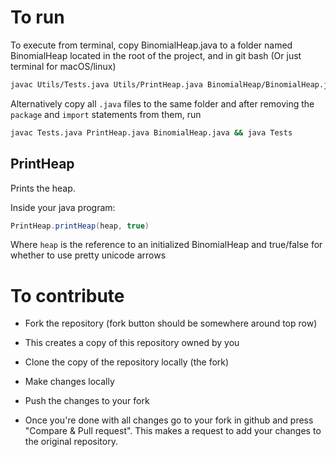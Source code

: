 # To run
To execute from terminal, copy BinomialHeap.java to a folder named BinomialHeap located in the root of the project, and in git bash (Or just terminal for macOS/linux)
```bash
javac Utils/Tests.java Utils/PrintHeap.java BinomialHeap/BinomialHeap.java && java Utils.Tests
```

Alternatively copy all `.java` files to the same folder and after removing the `package` and `import` statements from them, run
```bash
javac Tests.java PrintHeap.java BinomialHeap.java && java Tests
```

## PrintHeap
Prints the heap.

Inside your java program:
```java
PrintHeap.printHeap(heap, true)
```

Where `heap` is the reference to an initialized BinomialHeap and true/false for whether to use pretty unicode arrows

# To contribute

- Fork the repository (fork button should be somewhere around top row)

- This creates a copy of this repository owned by you

- Clone the copy of the repository locally (the fork)

- Make changes locally

- Push the changes to your fork

- Once you're done with all changes go to your fork in github and press "Compare & Pull request". This makes a request to add your changes to the original repository.
